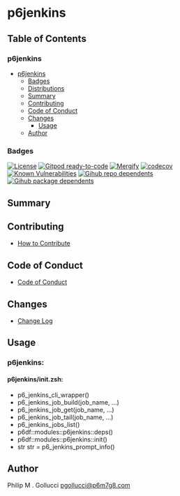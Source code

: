 # p6jenkins

## Table of Contents


### p6jenkins
- [p6jenkins](#p6jenkins)
  - [Badges](#badges)
  - [Distributions](#distributions)
  - [Summary](#summary)
  - [Contributing](#contributing)
  - [Code of Conduct](#code-of-conduct)
  - [Changes](#changes)
    - [Usage](#usage)
  - [Author](#author)

### Badges

[![License](https://img.shields.io/badge/License-Apache%202.0-yellowgreen.svg)](https://opensource.org/licenses/Apache-2.0)
[![Gitpod ready-to-code](https://img.shields.io/badge/Gitpod-ready--to--code-blue?logo=gitpod)](https://gitpod.io/#https://github.com/p6m7g8/p6jenkins)
[![Mergify](https://img.shields.io/endpoint.svg?url=https://gh.mergify.io/badges/p6m7g8/p6jenkins/&style=flat)](https://mergify.io)
[![codecov](https://codecov.io/gh/p6m7g8/p6jenkins/branch/master/graph/badge.svg?token=14Yj1fZbew)](https://codecov.io/gh/p6m7g8/p6jenkins)
[![Known Vulnerabilities](https://snyk.io/test/github/p6m7g8/p6jenkins/badge.svg?targetFile=package.json)](https://snyk.io/test/github/p6m7g8/p6jenkins?targetFile=package.json)
[![Gihub repo dependents](https://badgen.net/github/dependents-repo/p6m7g8/p6jenkins)](https://github.com/p6m7g8/p6jenkins/network/dependents?dependent_type=REPOSITORY)
[![Gihub package dependents](https://badgen.net/github/dependents-pkg/p6m7g8/p6jenkins)](https://github.com/p6m7g8/p6jenkins/network/dependents?dependent_type=PACKAGE)

## Summary

## Contributing

- [How to Contribute](CONTRIBUTING.md)

## Code of Conduct

- [Code of Conduct](https://github.com/p6m7g8/.github/blob/master/CODE_OF_CONDUCT.md)

## Changes

- [Change Log](CHANGELOG.md)

## Usage

### p6jenkins:

#### p6jenkins/init.zsh:

- p6_jenkins_cli_wrapper()
- p6_jenkins_job_build(job_name, ...)
- p6_jenkins_job_get(job_name, ...)
- p6_jenkins_job_tail(job_name, ...)
- p6_jenkins_jobs_list()
- p6df::modules::p6jenkins::deps()
- p6df::modules::p6jenkins::init()
- str str = p6_jenkins_prompt_info()


## Author

Philip M . Gollucci <pgollucci@p6m7g8.com>
